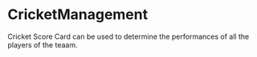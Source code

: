 # CricketManagement
Cricket Score Card can be used to determine the performances of all the players of 
the teaam.
